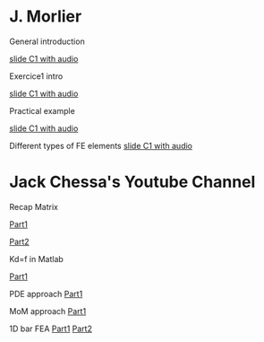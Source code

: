 # J. Morlier

General introduction

[slide C1 with audio](https://app.amanote.com/note-taking/document/16c3c1e9-68a1-460c-b7a3-a0a48317e9a2)

Exercice1 intro 

[slide C1 with audio](https://app.amanote.com/note-taking/document/830f8ac0-7c6e-4585-b725-4493262a3a4d)

Practical example

[slide C1 with audio](https://app.amanote.com/note-taking/document/7f788c32-3844-44f5-b357-cff084fcaacd)

Different types of FE elements [slide C1 with audio](https://app.amanote.com/note-taking/document/0746906a-1e85-4e31-bd69-95233fbcce88)


# Jack Chessa's Youtube Channel

Recap Matrix

[Part1](https://www.youtube.com/watch?v=LqupCQQF-WE&list=PL3A7B78F0E428DF72&index=3)

[Part2](https://www.youtube.com/watch?v=HrgfYPjFgNg&list=PL3A7B78F0E428DF72&index=4)

Kd=f in Matlab 

[Part1](https://www.youtube.com/watch?v=VMECToi88HE&list=PL3A7B78F0E428DF72&index=10)

PDE approach
[Part1](https://www.youtube.com/watch?v=sMmXxfYbxFc&list=PL3A7B78F0E428DF72&index=11)

MoM approach
[Part1](https://www.youtube.com/watch?v=-2milWD8rZk&list=PL3A7B78F0E428DF72&index=12)

1D bar FEA
[Part1](https://www.youtube.com/watch?v=zYPrPntBUEg&list=PL3A7B78F0E428DF72&index=6)
[Part2](https://www.youtube.com/watch?v=A6R3UIe5xQY&list=PL3A7B78F0E428DF72&index=5)
